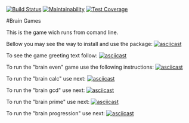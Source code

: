 [![Build Status](https://travis-ci.org/Kulakoff1988/python-project-lvl1.svg?branch=master)](https://travis-ci.org/Kulakoff1988/python-project-lvl1)
[![Maintainability](https://api.codeclimate.com/v1/badges/d6e35a4c804de6ef74c8/maintainability)](https://codeclimate.com/github/Kulakoff1988/python-project-lvl1/maintainability)
[![Test Coverage](https://api.codeclimate.com/v1/badges/d6e35a4c804de6ef74c8/test_coverage)](https://codeclimate.com/github/Kulakoff1988/python-project-lvl1/test_coverage)

#Brain Games

This is the game wich runs from comand line.

Bellow you may see the way to install and use the package:
[![asciicast](https://asciinema.org/a/255955.svg)](https://asciinema.org/a/255955)

To see the game greeting text follow:
[![asciicast](https://asciinema.org/a/255957.svg)](https://asciinema.org/a/255957)

To run the "brain even" game use the following instructions:
[![asciicast](https://asciinema.org/a/255954.svg)](https://asciinema.org/a/255954)

To run the "brain calc" use next:
[![asciicast](https://asciinema.org/a/255953.svg)](https://asciinema.org/a/255953)

To run the "brain gcd" use next:
[![asciicast](https://asciinema.org/a/255956.svg)](https://asciinema.org/a/255956)

To run the "brain prime" use next:
[![asciicast](https://asciinema.org/a/255958.svg)](https://asciinema.org/a/255958)

To run the "brain progression" use next:
[![asciicast](https://asciinema.org/a/255959.svg)](https://asciinema.org/a/255959)
